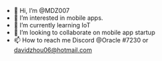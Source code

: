 - 👋 Hi, I’m @MDZ007
- 👀 I’m interested in mobile apps. 
- 🌱 I’m currently learning IoT
- 💞️ I’m looking to collaborate on mobile app startup
- 📫 How to reach me Discord @Oracle #7230 or davidzhou06@hotmail.com

<!---
MDZ007/MDZ007 is a ✨ special ✨ repository because its `README.md` (this file) appears on your GitHub profile.
You can click the Preview link to take a look at your changes.
--->
